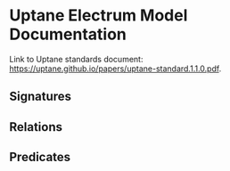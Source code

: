 # Uptane Electrum Model Documentation
Link to Uptane standards document: https://uptane.github.io/papers/uptane-standard.1.1.0.pdf.  
## Signatures
## Relations
## Predicates
